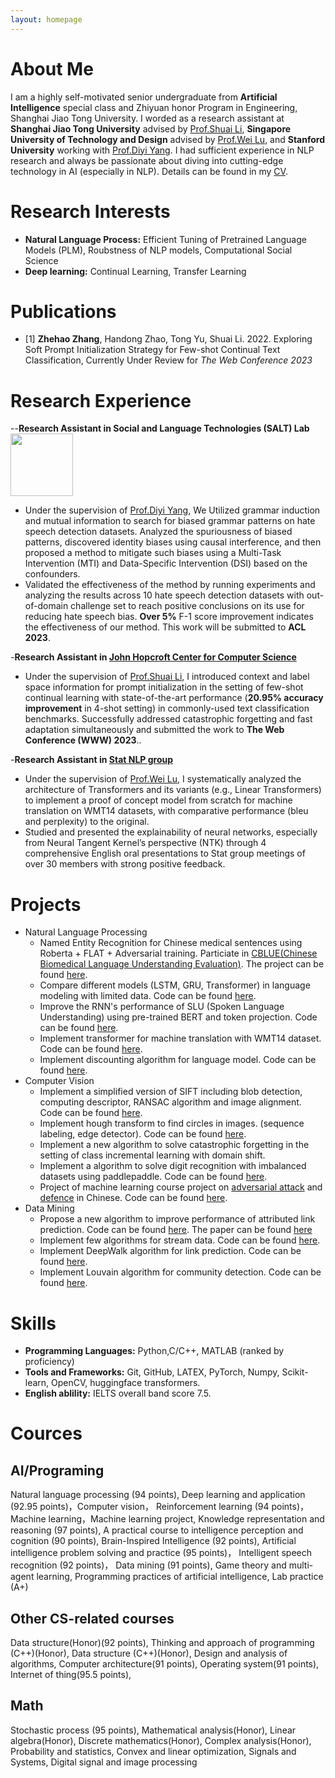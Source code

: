 ```yaml
---
layout: homepage
---
```


# About Me

I am a highly self-motivated senior undergraduate from **Artificial Intelligence**
special class and Zhiyuan honor Program in Engineering, Shanghai Jiao Tong University. I worded as a research assistant at **Shanghai Jiao Tong University** advised by [Prof.Shuai Li](https://shuaili8.github.io), **Singapore University of Technology and Design** advised by [Prof.Wei Lu](http://www.statnlp.org/faculty/lu_wei), and **Stanford University** working with [Prof.Diyi Yang](https://cs.stanford.edu/~diyiy/). I had
sufficient experience in NLP research and always be passionate about diving into cutting-edge technology in AI (especially in NLP). Details can be found in my [CV](https://zzh-sjtu.github.io/zhe_hao_Zhang.github.io/script/CV_2022.11.22.pdf).


# Research Interests
- **Natural Language Process:**   Efficient Tuning of Pretrained Language Models (PLM), Roubstness of NLP models, Computational Social Science
- **Deep learning:**   Continual Learning, Transfer Learning

# Publications
- [1] **Zhehao Zhang**, Handong Zhao, Tong Yu, Shuai Li. 2022. Exploring Soft Prompt Initialization Strategy for Few-shot Continual Text Classification, Currently Under Review for *The Web Conference 2023*

# Research Experience
--**Research Assistant in Social and Language Technologies (SALT) Lab** <img src="https://zzh-sjtu.github.io/zhe_hao_Zhang.github.io/script/Stanford-University-Logo.png" width="100" height="100" />
- Under the
supervision of [Prof.Diyi Yang](https://cs.stanford.edu/~diyiy/), We Utilized grammar induction and mutual information to search for biased grammar patterns on hate speech detection datasets. Analyzed the spuriousness of biased patterns, discovered identity biases using causal interference, and then proposed a method to mitigate such biases using a Multi-Task Intervention (MTI) and Data-Specific Intervention (DSI) based on the confounders. 
- Validated the effectiveness of the method by running experiments and analyzing the results across 10 hate speech detection datasets with out-of-domain challenge set to reach positive conclusions on its use for reducing hate speech bias. **Over 5%** F-1 score improvement indicates the effectiveness of our method. This work will be submitted to **ACL 2023**.
 
-**Research Assistant in [John Hopcroft Center for Computer Science](https://jhc.sjtu.edu.cn/)**
- Under the
supervision of [Prof.Shuai Li](https://shuaili8.github.io), I introduced context and label space information for prompt initialization in the setting of few-shot continual learning with state-of-the-art performance (**20.95% accuracy improvement** in 4-shot setting) in commonly-used text classification benchmarks. Successfully addressed catastrophic forgetting and fast adaptation simultaneously and submitted the work to **The Web Conference (WWW) 2023**..
 
-**Research Assistant in [Stat NLP group](https://statnlp-research.github.io/)**
- Under the
supervision of [Prof.Wei Lu](http://www.statnlp.org/faculty/lu_wei), I systematically analyzed the architecture of Transformers and its variants (e.g., Linear Transformers) to implement a proof of concept  model from scratch for machine translation on WMT14 datasets, with comparative performance (bleu and perplexity) to the original.
- Studied and presented the explainability of neural networks, especially from Neural Tangent Kernel’s perspective (NTK) through 4 comprehensive English oral presentations to Stat group meetings of over 30 members with strong positive feedback.



# Projects
- Natural Language Processing
    - Named Entity Recognition for Chinese medical sentences using Roberta + FLAT + Adversarial training. Particiate in [CBLUE(Chinese Biomedical Language Understanding Evaluation)](https://tianchi.aliyun.com/cblue). The project can be found [here](https://github.com/zzh-SJTU/NER_Chinese_medical).
    - Compare different models (LSTM, GRU, Transformer) in language modeling with limited data. Code can be found [here](https://github.com/zzh-SJTU/language_modeling).
    - Improve the RNN's performance of SLU (Spoken Language Understanding) using pre-trained BERT and token projection. Code can be found [here](https://github.com/zzh-SJTU/SLU-with-pretrained-model).
    - Implement transformer for machine translation with WMT14 dataset. Code can be found [here](https://github.com/zzh-SJTU/data_pre-process_translation).
    - Implement discounting algorithm for language model. Code can be found [here](https://github.com/zzh-SJTU/Discounting).
- Computer Vision
    - Implement a simplified version of SIFT including blob detection, computing descriptor, RANSAC algorithm and image alignment. Code can be found [here](https://github.com/zzh-SJTU/SIFT_implement).
    - Implement hough transform to find circles in images. (sequence labeling, edge detector). Code can be found [here](https://github.com/zzh-SJTU/hough_transform).
    - Implement a new algorithm to solve catastrophic forgetting in the setting of class incremental learning with domain shift.
    - Implement a algorithm to solve digit recognition with imbalanced datasets using paddlepaddle. Code can be found [here](https://github.com/zzh-SJTU/Imbalanced_digit_recogition).
    - Project of machine learning course project on [adversarial attack](https://drive.google.com/file/d/1UyfomQD2o9VoTRszNrMnbIuPy321HEEu/view?usp=sharing) and [defence](https://drive.google.com/file/d/1Q-riEHaQwHDhv2VotrC7k88khkp8h7-n/view?usp=sharing) in Chinese. Code can be found [here](https://github.com/zzh-SJTU/Adversarial-Attacks-project).
- Data Mining
    - Propose a new algorithm to improve performance of attributed link prediction. Code can be found [here](https://github.com/zzh-SJTU/Attributed_link_prediction). The paper can be found [here](https://zzh-sjtu.github.io/zhe_hao_Zhang.github.io/script/DM_link_prediction.pdf)
    - Implement few algorithms for stream data. Code can be found [here](https://github.com/zzh-SJTU/Stream_algorithm).
    - Implement DeepWalk algorithm for link prediction. Code can be found [here](https://github.com/zzh-SJTU/link_prediction).
    - Implement Louvain algorithm for community detection. Code can be found [here](https://github.com/zzh-SJTU/Community_detection).

# Skills

- **Programming Languages:**   Python,C/C++, MATLAB (ranked by proficiency)
- **Tools and Frameworks:**   Git, GitHub, LATEX, PyTorch, Numpy, Scikit-learn, OpenCV, huggingface transformers.
- **English ablility:**   IELTS overall band score 7.5.
 
# Cources 
## AI/Programing
Natural language processing (94 points), Deep learning and application (92.95 points)，Computer vision， Reinforcement learning (94 points)， Machine learning，Machine learning project, Knowledge representation and reasoning (97 points), A practical course to intelligence perception and cognition (90 points), Brain-Inspired Intelligence (92 points), Artificial intelligence problem solving and practice (95 points)， Intelligent speech recognition (92 points)， Data mining (91 points), Game theory and multi-agent learning, Programming practices of artificial intelligence, Lab practice (A+)
## Other CS-related courses
Data structure(Honor)(92 points), Thinking and approach of programming (C++)(Honor), Data structure (C++)(Honor), Design and analysis of algorithms, Computer architecture(91 points), Operating system(91 points), Internet of thing(95.5 points), 
## Math
Stochastic process (95 points), Mathematical analysis(Honor), Linear algebra(Honor), Discrete mathematics(Honor), Complex analysis(Honor), Probability and statistics, Convex and linear optimization, Signals and Systems, Digital signal and image processing
